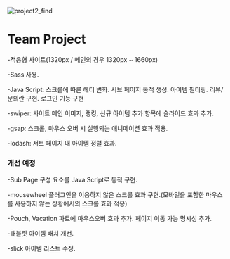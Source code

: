 ![project2_find](https://github.com/Jinju-Jeon/team_project/assets/122503637/9fc30a3b-6c9f-41a1-b6e5-efbf1443f7a0)


# Team Project
-적응형 사이트(1320px / 메인의 경우 1320px ~ 1660px)

-Sass 사용.

-Java Script: 스크롤에 따른 헤더 변화. 서브 페이지 동적 생성. 아이템 필터링. 리뷰/문의란 구현. 로그인 기능 구현

-swiper: 사이트 메인 이미지, 랭킹, 신규 아이템 추가 항목에 슬라이드 효과 추가.

-gsap: 스크롤, 마우스 오버 시 실행되는 애니메이션 효과 적용.

-lodash: 서브 페이지 내 아이템 정렬 효과.






### 개선 예정
-Sub Page 구성 요소를 Java Script로 동적 구현.

-mousewheel 플러그인을 이용하지 않은 스크롤 효과 구현.(모바일을 포함한 마우스를 사용하지 않는 상황에서의 스크롤 효과 적용)

-Pouch, Vacation 파트에 마우스오버 효과 추가. 페이지 이동 가능 명시성 추가.

-태블릿 아이템 배치 개선.

-slick 아이템 리스트 수정.
